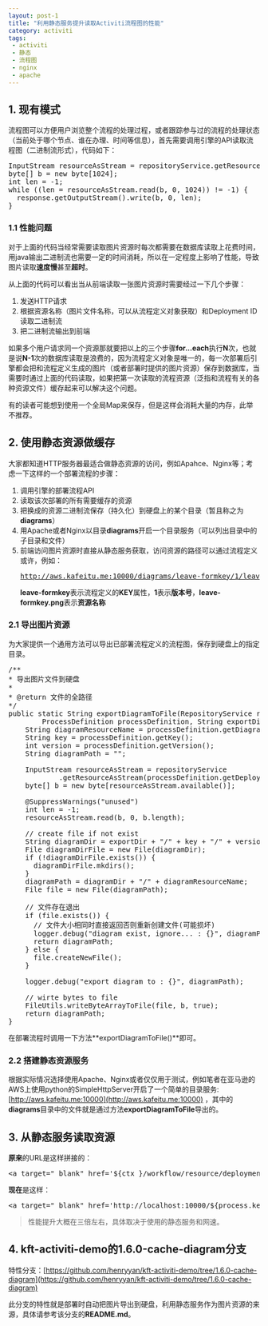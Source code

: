 ```yaml
---
layout: post-1
title: "利用静态服务提升读取Activiti流程图的性能"
category: activiti
tags: 
 - activiti
 - 静态
 - 流程图
 - nginx
 - apache
---
```


## 1. 现有模式
流程图可以方便用户浏览整个流程的处理过程，或者跟踪参与过的流程的处理状态（当前处于哪个节点、谁在办理、时间等信息），首先需要调用引擎的API读取流程图（二进制流形式），代码如下：

<pre class="brush:java">
InputStream resourceAsStream = repositoryService.getResourceAsStream(deploymentId, resourceName);
byte[] b = new byte[1024];
int len = -1;
while ((len = resourceAsStream.read(b, 0, 1024)) != -1) {
  response.getOutputStream().write(b, 0, len);
}
</pre>

### 1.1 性能问题
对于上面的代码当经常需要读取图片资源时每次都需要在数据库读取上花费时间，用java输出二进制流也需要一定的时间消耗，所以在一定程度上影响了性能，导致图片读取**速度慢**甚至**超时**。

从上面的代码可以看出当从前端读取一张图片资源时需要经过一下几个步骤：

1. 发送HTTP请求
2. 根据资源名称（图片文件名称，可以从流程定义对象获取）和Deployment ID读取二进制流
3. 把二进制流输出到前端

如果多个用户请求同一个资源那就要把以上的三个步骤**for...each**执行**N**次，也就是说**N-1**次的数据库读取是浪费的，因为流程定义对象是唯一的，每一次部署后引擎都会把和流程定义生成的图片（或者部署时提供的图片资源）保存到数据库，当需要时通过上面的代码读取，如果把第一次读取的流程资源（泛指和流程有关的各种资源文件）缓存起来可以解决这个问题。

有的读者可能想到使用一个全局Map来保存，但是这样会消耗大量的内存，此举不推荐。

## 2. 使用静态资源做缓存

大家都知道HTTP服务器最适合做静态资源的访问，例如Apahce、Nginx等；考虑一下这样的一个部署流程的步骤：

1. 调用引擎的部署流程API
2. 读取该次部署的所有需要缓存的资源
3. 把换成的资源二进制流保存（持久化）到硬盘上的某个目录（暂且称之为**diagrams**）
4. 用Apache或者Nginx以目录**diagrams**开启一个目录服务（可以列出目录中的子目录和文件）
5. 前端访问图片资源时直接从静态服务获取，访问资源的路径可以通过流程定义或许，例如：<pre>http://aws.kafeitu.me:10000/diagrams/leave-formkey/1/leave-formkey.png</pre> **leave-formkey**表示流程定义的**KEY**属性，**1**表示**版本号**，**leave-formkey.png**表示**资源名称**

### 2.1 导出图片资源
为大家提供一个通用方法可以导出已部署流程定义的流程图，保存到硬盘上的指定目录。

<pre class="brush:java">
/**
* 导出图片文件到硬盘
* 
* @return 文件的全路径
*/
public static String exportDiagramToFile(RepositoryService repositoryService,
		ProcessDefinition processDefinition, String exportDir) throws IOException {
	String diagramResourceName = processDefinition.getDiagramResourceName();
	String key = processDefinition.getKey();
	int version = processDefinition.getVersion();
	String diagramPath = "";

	InputStream resourceAsStream = repositoryService
			.getResourceAsStream(processDefinition.getDeploymentId(), diagramResourceName);
	byte[] b = new byte[resourceAsStream.available()];

	@SuppressWarnings("unused")
	int len = -1;
	resourceAsStream.read(b, 0, b.length);

	// create file if not exist
	String diagramDir = exportDir + "/" + key + "/" + version;
	File diagramDirFile = new File(diagramDir);
	if (!diagramDirFile.exists()) {
	  diagramDirFile.mkdirs();
	}
	diagramPath = diagramDir + "/" + diagramResourceName;
	File file = new File(diagramPath);

	// 文件存在退出
	if (file.exists()) {
	  // 文件大小相同时直接返回否则重新创建文件(可能损坏)
	  logger.debug("diagram exist, ignore... : {}", diagramPath);
	  return diagramPath;
	} else {
	  file.createNewFile();
	}

	logger.debug("export diagram to : {}", diagramPath);

	// wirte bytes to file
	FileUtils.writeByteArrayToFile(file, b, true);
	return diagramPath;
}
</pre>

在部署流程时调用一下方法**exportDiagramToFile()**即可。

### 2.2 搭建静态资源服务

根据实际情况选择使用Apache、Nginx或者仅仅用于测试，例如笔者在亚马逊的AWS上使用python的SimpleHttpServer开启了一个简单的目录服务: [http://aws.kafeitu.me:10000](http://aws.kafeitu.me:10000) ，其中的**diagrams**目录中的文件就是通过方法**exportDiagramToFile**导出的。

## 3. 从静态服务读取资源
**原来**的URL是这样拼接的：
<pre class="brush:html">
&lt;a target="_blank" href='${ctx }/workflow/resource/deployment?deploymentId=${process.deploymentId}&resourceName=${process.diagramResourceName }'>${process.diagramResourceName }</a>
</pre>

**现在**是这样：
<pre class="brush:html">
&lt;a target="_blank" href='http://localhost:10000/${process.key}/${process.version}/${process.diagramResourceName }'>${process.diagramResourceName }</a>
</pre>

> 性能提升大概在三倍左右，具体取决于使用的静态服务和网速。

## 4. kft-activiti-demo的1.6.0-cache-diagram分支

特性分支：[https://github.com/henryyan/kft-activiti-demo/tree/1.6.0-cache-diagram](https://github.com/henryyan/kft-activiti-demo/tree/1.6.0-cache-diagram)

此分支的特性就是部署时自动把图片导出到硬盘，利用静态服务作为图片资源的来源，具体请参考该分支的**README.md**。